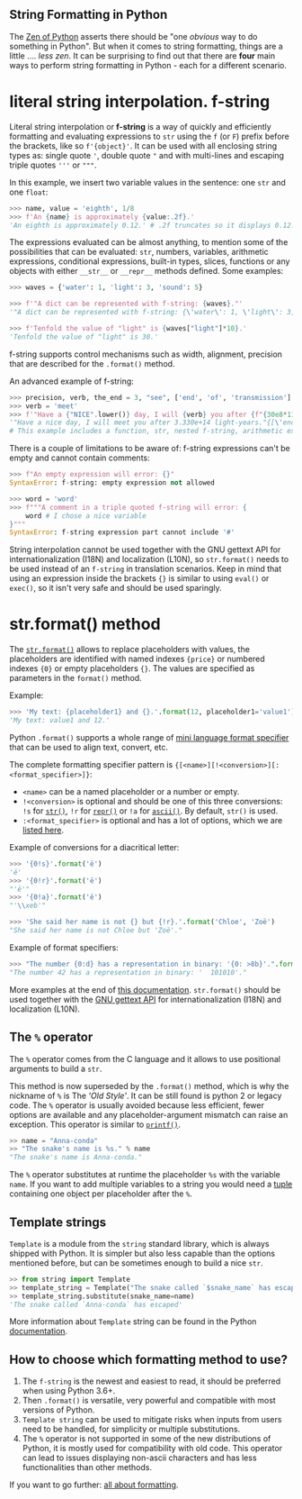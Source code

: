 ## String Formatting in Python

The [Zen of Python][zen-of-python] asserts there should be "one _obvious_ way to do something in Python". But when it comes to string formatting, things are a little .... _less zen_. It can be surprising to find out that there are **four** main ways to perform string formatting in Python - each for a different scenario.

# literal string interpolation. f-string

Literal string interpolation or **f-string** is a way of quickly and efficiently formatting and evaluating expressions to `str` using the `f` (or `F`) prefix before the brackets, like so `f'{object}'`. It can be used with all enclosing string types as: single quote `'`, double quote `"` and with multi-lines and escaping triple quotes `'''` or `"""`.

In this example, we insert two variable values in the sentence: one `str` and one `float`:

```python
>>> name, value = 'eighth', 1/8
>>> f'An {name} is approximately {value:.2f}.'
'An eighth is approximately 0.12.' # .2f truncates so it displays 0.12.
```

The expressions evaluated can be almost anything, to mention some of the possibilities that can be evaluated: `str`, numbers, variables, arithmetic expressions, conditional expressions, built-in types, slices, functions or any objects with either `__str__` or `__repr__` methods defined. Some examples:

```python
>>> waves = {'water': 1, 'light': 3, 'sound': 5}

>>> f'"A dict can be represented with f-string: {waves}."'
'"A dict can be represented with f-string: {\'water\': 1, \'light\': 3, \'sound\': 5}."'

>>> f'Tenfold the value of "light" is {waves["light"]*10}.'
'Tenfold the value of "light" is 30.'
```

f-string supports control mechanisms such as width, alignment, precision that are described for the `.format()` method.

An advanced example of f-string:

```python
>>> precision, verb, the_end = 3, "see", ['end', 'of', 'transmission']
>>> verb = 'meet'
>>> f'"Have a {"NICE".lower()} day, I will {verb} you after {f"{30e8*111_000:6.{precision}e}"} light-years."{{{the_end}}}'
'"Have a nice day, I will meet you after 3.330e+14 light-years."{[\'end\', \'of\', \'transmission\']}'
# This example includes a function, str, nested f-string, arithmetic expression, precision, bracket escaping and object formatting.
```

There is a couple of limitations to be aware of: f-string expressions can't be empty and cannot contain comments:

```python
>>> f"An empty expression will error: {}"
SyntaxError: f-string: empty expression not allowed

>>> word = 'word'
>>> f"""A comment in a triple quoted f-string will error: {
    word # I chose a nice variable
}"""
SyntaxError: f-string expression part cannot include '#'
```

String interpolation cannot be used together with the GNU gettext API for internationalization (I18N) and localization (L10N), so `str.format()` needs to be used instead of an `f-string` in translation scenarios. Keep in mind that using an expression inside the brackets `{}` is similar to using `eval()` or `exec()`, so it isn't very safe and should be used sparingly.

# str.format() method

The [`str.format()`][str-format] allows to replace placeholders with values, the placeholders are identified with named indexes `{price}` or numbered indexes `{0}` or empty placeholders `{}`. The values are specified as parameters in the `format()` method.

Example:

```python
>>> 'My text: {placeholder1} and {}.'.format(12, placeholder1='value1')
'My text: value1 and 12.'
```

Python `.format()` supports a whole range of [mini language format specifier][format-mini-language] that can be used to align text, convert, etc.

The complete formatting specifier pattern is `{[<name>][!<conversion>][:<format_specifier>]}`:

- `<name>` can be a named placeholder or a number or empty.
- `!<conversion>` is optional and should be one of this three conversions: `!s` for [`str()`][str-conversion], `!r` for [`repr()`][repr-conversion] or `!a` for [`ascii()`][ascii-conversion]. By default, `str()` is used.
- `:<format_specifier>` is optional and has a lot of options, which we are [listed here][format-specifiers].

Example of conversions for a diacritical letter:

```python
>>> '{0!s}'.format('ë')
'ë'
>>> '{0!r}'.format('ë')
"'ë'"
>>> '{0!a}'.format('ë')
"'\\xeb'"

>>> 'She said her name is not {} but {!r}.'.format('Chloe', 'Zoë')
"She said her name is not Chloe but 'Zoë'."
```

Example of format specifiers:

```python
>>> "The number {0:d} has a representation in binary: '{0: >8b}'.".format(42)
"The number 42 has a representation in binary: '  101010'."
```

More examples at the end of [this documentation][summary-string-format]. `str.format()` should be used together with the [GNU gettext API][gnu-gettext-api] for internationalization (I18N) and localization (L10N).

## The `%` operator

The `%` operator comes from the C language and it allows to use positional arguments to build a `str`.

This method is now superseded by the `.format()` method, which is why the nickname of `%` is The _'Old Style'_. It can be still found is python 2 or legacy code. The `%` operator is usually avoided because less efficient, fewer options are available and any placeholder-argument mismatch can raise an exception. This operator is similar to [`printf()`][printf-style-docs].

```python
>> name = "Anna-conda"
>> "The snake's name is %s." % name
"The snake's name is Anna-conda."
```

The `%` operator substitutes at runtime the placeholder `%s` with the variable `name`. If you want to add multiple variables to a string you would need a [tuple][tuples] containing one object per placeholder after the `%`.

## Template strings

`Template` is a module from the `string` standard library, which is always shipped with Python. It is simpler but also less capable than the options mentioned before, but can be sometimes enough to build a nice `str`.

```python
>> from string import Template
>> template_string = Template("The snake called `$snake_name` has escaped!")
>> template_string.substitute(snake_name=name)
'The snake called `Anna-conda` has escaped'
```

More information about `Template` string can be found in the Python [documentation][template-string].

## How to choose which formatting method to use?

1. The `f-string` is the newest and easiest to read, it should be preferred when using Python 3.6+.
2. Then `.format()` is versatile, very powerful and compatible with most versions of Python.
3. `Template string` can be used to mitigate risks when inputs from users need to be handled, for simplicity or multiple substitutions.
4. The `%` operator is not supported in some of the new distributions of Python, it is mostly used for compatibility with old code. This operator can lead to issues displaying non-ascii characters and has less functionalities than other methods.

If you want to go further: [all about formatting][all-about-formatting].

[zen-of-python]: https://www.python.org/dev/peps/pep-0020/
[f-string]: https://realpython.com/python-string-formatting/#3-string-interpolation-f-strings-python-36
[str-format]: https://realpython.com/python-string-formatting/#2-new-style-string-formatting-strformat
[format-mini-language]: https://docs.python.org/3/library/string.html#format-specification-mini-language
[str-conversion]: https://www.w3resource.com/python/built-in-function/str.php
[repr-conversion]: https://www.w3resource.com/python/built-in-function/repr.php
[ascii-conversion]: https://www.w3resource.com/python/built-in-function/ascii.php
[format-specifiers]: https://www.python.org/dev/peps/pep-3101/#standard-format-specifiers
[summary-string-format]: https://www.w3schools.com/python/ref_string_format.asp
[printf-style-docs]: https://docs.python.org/3/library/stdtypes.html#printf-style-string-formatting
[tuples]: https://www.w3schools.com/python/python_tuples.asp
[template-string]: https://docs.python.org/3/library/string.html#template-strings
[all-about-formatting]: https://realpython.com/python-formatted-output
[gnu-gettext-api]: https://docs.python.org/3/library/gettext.html
